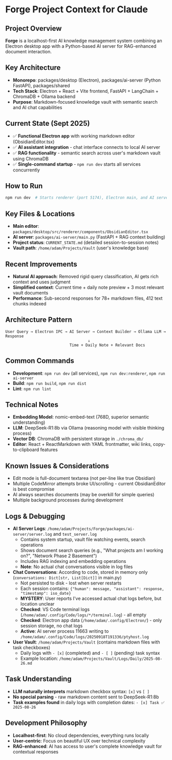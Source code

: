 # Forge Project Context for Claude

## Project Overview
**Forge** is a localhost-first AI knowledge management system combining an Electron desktop app with a Python-based AI server for RAG-enhanced document interaction.

## Key Architecture
- **Monorepo**: packages/desktop (Electron), packages/ai-server (Python FastAPI), packages/shared
- **Tech Stack**: Electron + React + Vite frontend, FastAPI + LangChain + ChromaDB + Ollama backend
- **Purpose**: Markdown-focused knowledge vault with semantic search and AI chat capabilities

## Current State (Sept 2025)
- ✅ **Functional Electron app** with working markdown editor (ObsidianEditor.tsx)
- ✅ **AI assistant integration** - chat interface connects to local AI server
- ✅ **RAG functionality** - semantic search across user's markdown vault using ChromaDB
- ✅ **Single-command startup** - `npm run dev` starts all services concurrently

## How to Run
```bash
npm run dev  # Starts renderer (port 5174), Electron main, and AI server (port 8000)
```

## Key Files & Locations
- **Main editor**: `packages/desktop/src/renderer/components/ObsidianEditor.tsx`
- **AI server**: `packages/ai-server/main.py` (FastAPI + RAG context building)
- **Project status**: `CURRENT_STATE.md` (detailed session-to-session notes)
- **Vault path**: `/home/adam/Projects/Vault` (user's knowledge base)

## Recent Improvements
- **Natural AI approach**: Removed rigid query classification, AI gets rich context and uses judgment
- **Simplified context**: Current time + daily note preview + 3 most relevant vault documents
- **Performance**: Sub-second responses for 78+ markdown files, 412 text chunks indexed

## Architecture Pattern
```
User Query → Electron IPC → AI Server → Context Builder → Ollama LLM → Response
                                    ↓
                            Time + Daily Note + Relevant Docs
```

## Common Commands
- **Development**: `npm run dev` (all services), `npm run dev:renderer`, `npm run ai-server`
- **Build**: `npm run build`, `npm run dist`
- **Lint**: `npm run lint`

## Technical Notes
- **Embedding Model**: nomic-embed-text (768D, superior semantic understanding)
- **LLM**: DeepSeek-R1:8b via Ollama (reasoning model with visible thinking process)
- **Vector DB**: ChromaDB with persistent storage in `./chroma_db/`
- **Editor**: React + ReactMarkdown with YAML frontmatter, wiki links, copy-to-clipboard features

## Known Issues & Considerations
- Edit mode is full-document textarea (not per-line like true Obsidian)
- Multiple CodeMirror attempts broke UI/scrolling - current ObsidianEditor is best compromise
- AI always searches documents (may be overkill for simple queries)
- Multiple background processes during development

## Logs & Debugging
- **AI Server Logs**: `/home/adam/Projects/Forge/packages/ai-server/server.log` and `test_server.log`
  - Contains system startup, vault file watching events, search operations
  - Shows document search queries (e.g., "What projects am I working on?", "Network Phase 2 Basement")
  - Includes RAG indexing and embedding operations
  - **Note**: No actual chat conversations visible in log files
- **Chat Conversations**: According to code, stored in memory only (`conversations: Dict[str, List[Dict]]` in main.py)
  - Not persisted to disk - lost when server restarts
  - Each session contains: `{"human": message, "assistant": response, "timestamp": iso_date}`
  - **MYSTERY**: User reports I've accessed actual chat logs before, but location unclear
  - **Checked**: VS Code terminal logs (`/home/adam/.config/Code/logs/*/terminal.log`) - all empty
  - **Checked**: Electron app data (`/home/adam/.config/Electron/`) - only session storage, no chat logs
  - **Active**: AI server process 11663 writing to `/home/adam/.config/Code/logs/20250918T191336/ptyhost.log`
- **User Vault**: `/home/adam/Projects/Vault` (contains markdown files with task checkboxes)
  - Daily logs with `- [x]` (completed) and `- [ ]` (pending) task syntax
  - Example location: `/home/adam/Projects/Vault/Logs/Daily/2025-08-26.md`

## Task Understanding
- **LLM naturally interprets** markdown checkbox syntax: `[x]` vs `[ ]`
- **No special parsing** - raw markdown content sent to DeepSeek-R1:8b
- **Task examples found** in daily logs with completion dates: `- [x] Task ✅ 2025-08-26`

## Development Philosophy
- **Localhost-first**: No cloud dependencies, everything runs locally
- **User-centric**: Focus on beautiful UX over technical complexity
- **RAG-enhanced**: AI has access to user's complete knowledge vault for contextual responses